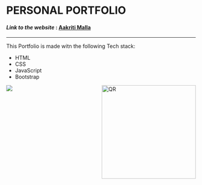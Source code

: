 # PERSONAL PORTFOLIO


#### *Link to the website* : [Aakriti Malla](https://aakriti-malla.github.io/Personal-Portfolio/)
<hr>
This Portfolio is made witn the following Tech stack:

- HTML
- CSS
- JavaScript
- Bootstrap


<img align="right" src="https://user-images.githubusercontent.com/90200664/166411571-9e0fce27-22e2-4015-9a4a-06ae1ff635e6.svg" alt="QR" width="250">



<img src="https://forthebadge.com/images/badges/built-with-love.svg" >
